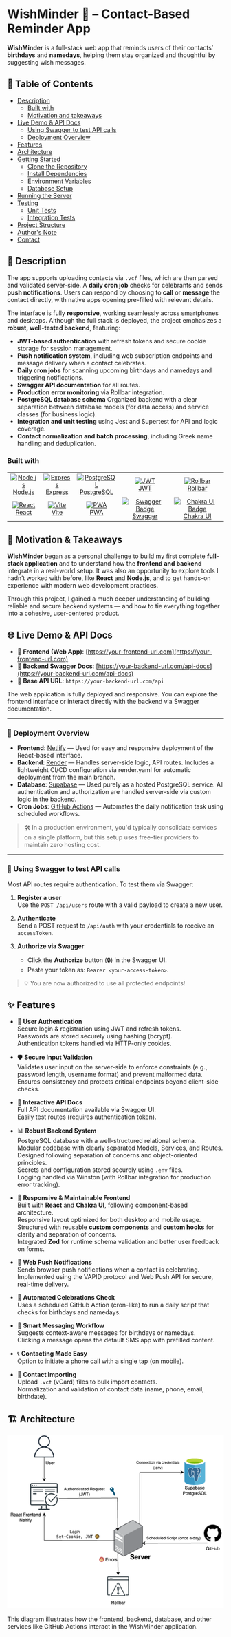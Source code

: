 # WishMinder 🎉 – Contact-Based Reminder App

**WishMinder** is a full-stack web app that reminds users of their contacts’ **birthdays** and **namedays**, helping them stay organized and thoughtful by suggesting wish messages.

## 📑 Table of Contents
- [Description](#description)
  - [Built with](#1-built-with)
  - [Motivation and takeaways](#2-motivation-and-takeaways)
- [Live Demo & API Docs](#live-demo--api-docs)
  - [Using Swagger to test API calls](#1-using-swagger-to-test-api-calls)
  - [Deployment Overview](#2-deployment-overview)
- [Features](#features)
- [Architecture](#architecture)
- [Getting Started](#getting-started)
  - [Clone the Repository](#1-clone-the-repository)
  - [Install Dependencies](#2-install-dependencies)
  - [Environment Variables](#3-environment-variables)
  - [Database Setup](#4-database-setup)
- [Running the Server](#running-the-server)
- [Testing](#testing)
  - [Unit Tests](#unit-tests)
  - [Integration Tests](#integration-tests)
- [Project Structure](#project-structure)
- [Author's Note](#authors-note)
- [Contact](#contact)


## 📌 Description

The app supports uploading contacts via `.vcf` files, which are then parsed and validated server-side. A **daily cron job** checks for celebrants and sends **push notifications**. Users can respond by choosing to **call** or **message** the contact directly, with native apps opening pre-filled with relevant details.

The interface is fully **responsive**, working seamlessly across smartphones and desktops. Although the full stack is deployed, the project emphasizes a **robust, well-tested backend**, featuring:

- **JWT-based authentication** with refresh tokens and secure cookie storage for session management.
- **Push notification system**, including web subscription endpoints and message delivery when a contact celebrates.
- **Daily cron jobs** for scanning upcoming birthdays and namedays and triggering notifications.
- **Swagger API documentation** for all routes.
- **Production error monitoring** via Rollbar integration.
- **PostgreSQL database schema** Organized backend with a clear separation between database models (for data access) and service classes (for business logic).
- **Integration and unit testing** using Jest and Supertest for API and logic coverage.
- **Contact normalization and batch processing**, including Greek name handling and deduplication.

### Built with 

<table>
  <tr>
    <td align="center">
      <a href="https://nodejs.org/" target="_blank">
        <img src="https://cdn.jsdelivr.net/gh/devicons/devicon/icons/nodejs/nodejs-original.svg" width="40" height="40" alt="Node.js" />
        <br/>Node.js
      </a>
    </td>
    <td align="center">
      <a href="https://expressjs.com/" target="_blank">
        <img src="https://cdn.jsdelivr.net/gh/devicons/devicon/icons/express/express-original.svg" width="40" height="40" alt="Express" />
        <br/>Express
      </a>
    </td>
    <td align="center">
      <a href="https://www.postgresql.org/" target="_blank">
        <img src="https://cdn.jsdelivr.net/gh/devicons/devicon/icons/postgresql/postgresql-original.svg" width="40" height="40" alt="PostgreSQL" />
        <br/>PostgreSQL
      </a>
    </td>
    <td align="center">
      <a href="https://jwt.io/" target="_blank">
        <img src="https://jwt.io/img/pic_logo.svg" width="40" height="40" alt="JWT" />
        <br/>JWT
      </a>
    </td>
    <td align="center">
      <a href="https://rollbar.com/" target="_blank">
        <img src="https://avatars.githubusercontent.com/u/1406601?s=200&v=4" width="40" height="40" alt="Rollbar" />
        <br/>Rollbar
      </a>
    </td>
  </tr>
  <tr>
    <td align="center">
      <a href="https://react.dev/" target="_blank">
        <img src="https://cdn.jsdelivr.net/gh/devicons/devicon/icons/react/react-original.svg" width="40" height="40" alt="React" />
        <br/>React
      </a>
    </td>
    <td align="center">
      <a href="https://vitejs.dev/" target="_blank">
        <img src="https://vitejs.dev/logo.svg" width="40" height="40" alt="Vite" />
        <br/>Vite
      </a>
    </td>
    <td align="center">
      <a href="https://developer.mozilla.org/en-US/docs/Web/Progressive_web_apps" target="_blank">
        <img src="https://img.icons8.com/color/48/000000/web.png" width="40" height="40" alt="PWA" />
        <br/>PWA
      </a>
    </td>
    <td align="center">
      <a href="https://swagger.io/" target="_blank">
        <img src="https://img.shields.io/badge/Swagger-85EA2D?style=for-the-badge&logo=swagger&logoColor=black" width="100" height="22" alt="Swagger Badge"/>
        <br/>Swagger
      </a>
    </td>
    <td align="center">
      <a href="https://chakra-ui.com" target="_blank">
        <img src="https://img.shields.io/badge/Chakra%20UI-319795?style=for-the-badge&logo=chakra-ui&logoColor=white" width="100" height="22" alt="Chakra UI Badge"/>
        <br/>Chakra UI
      </a>
    </td>
  </tr>
</table>

## 💭 Motivation & Takeaways

**WishMinder** began as a personal challenge to build my first 
complete **full-stack application** and to understand how the 
**frontend and backend** integrate in a real-world setup. It was 
also an opportunity to explore tools I hadn’t worked with before, 
like **React** and **Node.js**, and to get hands-on experience 
with modern web development practices.

Through this project, I gained a much deeper understanding of 
building reliable and secure backend systems — and how to tie 
everything together into a cohesive, user-centered product.

## 🌐 Live Demo & API Docs

- 🔗 **Frontend (Web App)**: [https://your-frontend-url.com](https://your-frontend-url.com)
- 🔗 **Backend Swagger Docs**: [https://your-backend-url.com/api-docs](https://your-backend-url.com/api-docs)
- 🧩 **Base API URL**: `https://your-backend-url.com/api`

The web application is fully deployed and responsive. You can explore the frontend interface or interact directly with the backend via Swagger documentation.

---

### 🚀 Deployment Overview

- **Frontend**: [Netlify](https://www.netlify.com/) — Used for easy and responsive deployment of the React-based interface.
- **Backend**: [Render](https://render.com/) — Handles server-side logic, API routes. Includes a lightweight CI/CD configuration via render.yaml for automatic deployment from the main branch.
- **Database**: [Supabase](https://supabase.com/)  — Used purely as a hosted PostgreSQL service. All authentication and authorization are handled server-side via custom logic in the backend.
- **Cron Jobs**: [GitHub Actions](https://github.com/features/actions) — Automates the daily notification task using scheduled workflows.

> 🛠️ In a production environment, you'd typically consolidate services on a single platform, but this setup uses free-tier providers to maintain zero hosting cost.

---

### 🔐 Using Swagger to test API calls

Most API routes require authentication. To test them via Swagger:

1. **Register a user**  
   Use the `POST /api/users` route with a valid payload to create a new user.

2. **Authenticate**  
   Send a POST request to `/api/auth` with your credentials to receive an `accessToken`.

3. **Authorize via Swagger**  
   - Click the **Authorize** button (🔒) in the Swagger UI.
   - Paste your token as: `Bearer <your-access-token>`.

> 💡 You are now authorized to use all protected endpoints!

## ✨ Features

- 🔐 **User Authentication**  
  Secure login & registration using JWT and refresh tokens.  
  Passwords are stored securely using hashing (bcrypt).  
  Authentication tokens handled via HTTP-only cookies.

- 🛡️ **Secure Input Validation**  
  Validates user input on the server-side to enforce constraints (e.g., password length, username format) and prevent malformed data.
  Ensures consistency and protects critical endpoints beyond client-side checks.

- 📄 **Interactive API Docs**  
  Full API documentation available via Swagger UI.  
  Easily test routes (requires authentication token).

- 📊 **Robust Backend System**  
  PostgreSQL database with a well-structured relational schema.  
  Modular codebase with clearly separated Models, Services, and Routes.  
  Designed following separation of concerns and object-oriented principles.  
  Secrets and configuration stored securely using `.env` files.  
  Logging handled via Winston (with Rollbar integration for production error tracking).

- 🎨 **Responsive & Maintainable Frontend**  
  Built with **React** and **Chakra UI**, following component-based architecture.  
  Responsive layout optimized for both desktop and mobile usage.  
  Structured with reusable **custom components** and **custom hooks** for clarity and separation of concerns.  
  Integrated **Zod** for runtime schema validation and better user feedback on forms. 

- 🔔 **Web Push Notifications**  
  Sends browser push notifications when a contact is celebrating.  
  Implemented using the VAPID protocol and Web Push API for secure, real-time delivery.

- 📅 **Automated Celebrations Check**  
  Uses a scheduled GitHub Action (cron-like) to run a daily script that checks for birthdays and namedays.  

- 📨 **Smart Messaging Workflow**  
  Suggests context-aware messages for birthdays or namedays.  
  Clicking a message opens the default SMS app with prefilled content.

- 📞 **Contacting Made Easy**  
  Option to initiate a phone call with a single tap (on mobile).

- 📁 **Contact Importing**  
  Upload `.vcf` (vCard) files to bulk import contacts.  
  Normalization and validation of contact data (name, phone, email, birthdate).

## 🏗️ Architecture

![Architecture Diagram](./assets/architecture.png) 

This diagram illustrates how the frontend, backend, database, and other services like GitHub Actions interact in the WishMinder application.